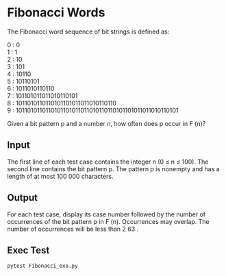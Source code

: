 # Fibonacci Words

The Fibonacci word sequence of bit strings is defined as:

0 : 0  
1 : 1  
2 : 10  
3 : 101  
4 : 10110  
5 : 10110101  
6 : 1011010110110  
7 : 101101011011010110101  
8 : 1011010110110101101011011010110110  
9 : 1011010110110101101011011010110110101101011011010110101  

Given a bit pattern p and a number n, how often does p occur in F (n)?

## Input

The first line of each test case contains the integer n (0 ≤ n ≤ 100). The second line contains the bit
pattern p. The pattern p is nonempty and has a length of at most 100 000 characters.

## Output

For each test case, display its case number followed by the number of occurrences of the bit pattern p in
F (n). Occurrences may overlap. The number of occurrences will be less than 2 63 .

## Exec Test 

```bash
pytest Fibonacci_exo.py
```